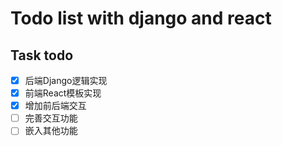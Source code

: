 # Todo list with django and react

## Task todo

- [x] 后端Django逻辑实现
- [x] 前端React模板实现
- [x] 增加前后端交互
- [ ] 完善交互功能
- [ ] 嵌入其他功能
